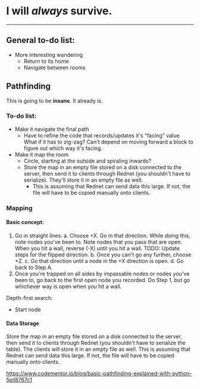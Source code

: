 # I will _always_ survive.

___

## General to-do list:

 * More interesting wandering
 	+ Return to its home
	+ Navigate between rooms
 
## Pathfinding

This is going to be **insane**. It already is.

### To-do list:

 * Make it navigate the final path
	+ Have to refine the code that records/updates it's "facing" value. What if it has to zig-zag? Can't depend on moving forward a block to figure out which way it's facing.
 * Make it map the room
 	+ Circle, starting at the outside and spiraling inwards?
	+ Store the map in an empty file stored on a disk connected to the server, then send it to clients through Rednet (you shouldn't have to serialize). They'll store it in an empty file as well.
		- This is assuming that Rednet can send data this large. If not, the file will have to be copied manually onto clients.

### Mapping

#### Basic concept:
1. Go in straight lines.
   a. Choose +X. Go in that direction. While doing this, note nodes you've been to. Note nodes that you pass that are open. When you hit a wall, reverse (-X) until you hit a wall. TODO: Update steps for the flipped direction.
   b. Once you can't go any further, choose +Z.
   c. Go that direction until a node in the +X direction is open.
   d. Go back to Step A.
2. Once you're trapped on all sides by impassable nodes or nodes you've been to, go back to the first open node you recorded. Do Step 1, but go whichever way is open when you hit a wall.
 
Depth-first search:

 - Start node
 
#### Data Storage
Store the map in an empty file stored on a disk connected to the server, then send it to clients through Rednet (you shouldn't have to serialize the table). The clients will store it in an empty file as well. This is assuming that Rednet can send data this large. If not, the file will have to be copied manually onto clients.


https://www.codementor.io/blog/basic-pathfinding-explained-with-python-5pil8767c1